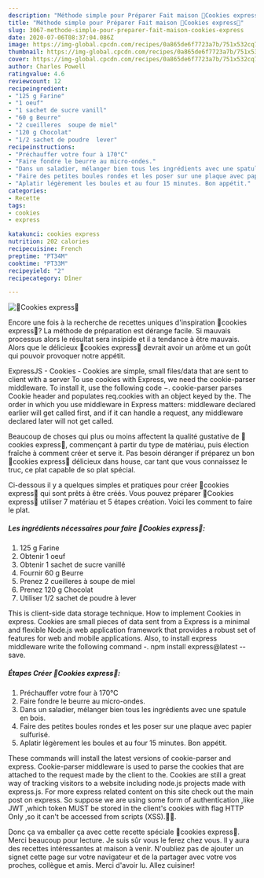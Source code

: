```yaml
---
description: "Méthode simple pour Préparer Fait maison 🍪Cookies express🍪"
title: "Méthode simple pour Préparer Fait maison 🍪Cookies express🍪"
slug: 3067-methode-simple-pour-preparer-fait-maison-cookies-express
date: 2020-07-06T08:37:04.086Z
image: https://img-global.cpcdn.com/recipes/0a865de6f7723a7b/751x532cq70/🍪cookies-express🍪-photo-principale-de-la-recette.jpg
thumbnail: https://img-global.cpcdn.com/recipes/0a865de6f7723a7b/751x532cq70/🍪cookies-express🍪-photo-principale-de-la-recette.jpg
cover: https://img-global.cpcdn.com/recipes/0a865de6f7723a7b/751x532cq70/🍪cookies-express🍪-photo-principale-de-la-recette.jpg
author: Charles Powell
ratingvalue: 4.6
reviewcount: 12
recipeingredient:
- "125 g Farine"
- "1 oeuf"
- "1 sachet de sucre vanill"
- "60 g Beurre"
- "2 cueilleres  soupe de miel"
- "120 g Chocolat"
- "1/2 sachet de poudre  lever"
recipeinstructions:
- "Préchauffer votre four à 170°C"
- "Faire fondre le beurre au micro-ondes."
- "Dans un saladier, mélanger bien tous les ingrédients avec une spatule en bois."
- "Faire des petites boules rondes et les poser sur une plaque avec papier sulfurisé."
- "Aplatir légèrement les boules et au four 15 minutes. Bon appétit."
categories:
- Recette
tags:
- cookies
- express

katakunci: cookies express 
nutrition: 202 calories
recipecuisine: French
preptime: "PT34M"
cooktime: "PT33M"
recipeyield: "2"
recipecategory: Dîner

---
```



![🍪Cookies express🍪](https://img-global.cpcdn.com/recipes/0a865de6f7723a7b/751x532cq70/🍪cookies-express🍪-photo-principale-de-la-recette.jpg)

Encore une fois à la recherche de recettes uniques d'inspiration 🍪cookies express🍪? La méthode de préparation est dérange facile. Si mauvais processus alors le résultat sera insipide et il a tendance à être mauvais. Alors que le délicieux 🍪cookies express🍪 devrait avoir un arôme et un goût qui pouvoir provoquer notre appétit.

ExpressJS - Cookies - Cookies are simple, small files/data that are sent to client with a server To use cookies with Express, we need the cookie-parser middleware. To install it, use the following code −. cookie-parser parses Cookie header and populates req.cookies with an object keyed by the. The order in which you use middleware in Express matters: middleware declared earlier will get called first, and if it can handle a request, any middleware declared later will not get called.

Beaucoup de choses qui plus ou moins affectent la qualité gustative de 🍪cookies express🍪, commençant à partir du type de matériau, puis élection fraîche à comment créer et serve it. Pas besoin déranger if préparez un bon 🍪cookies express🍪 délicieux dans house, car tant que vous connaissez le truc, ce plat capable de so plat spécial.


Ci-dessous il y a quelques simples et pratiques pour créer 🍪cookies express🍪 qui sont prêts à être créés. Vous pouvez préparer 🍪Cookies express🍪 utiliser 7 matériau et 5 étapes création. Voici les comment to faire le plat.

<!--inarticleads1-->

##### Les ingrédients nécessaires pour faire 🍪Cookies express🍪:

1.  125 g Farine
1. Obtenir 1 oeuf
1. Obtenir 1 sachet de sucre vanillé
1. Fournir 60 g Beurre
1. Prenez 2 cueilleres à soupe de miel
1. Prenez 120 g Chocolat
1. Utiliser 1/2 sachet de poudre à lever


This is client-side data storage technique. How to implement Cookies in express. Cookies are small pieces of data sent from a Express is a minimal and flexible Node.js web application framework that provides a robust set of features for web and mobile applications. Also, to install express middleware write the following command -. npm install express@latest --save. 

<!--inarticleads2-->

##### Étapes Créer 🍪Cookies express🍪:

1. Préchauffer votre four à 170°C
1. Faire fondre le beurre au micro-ondes.
1. Dans un saladier, mélanger bien tous les ingrédients avec une spatule en bois.
1. Faire des petites boules rondes et les poser sur une plaque avec papier sulfurisé.
1. Aplatir légèrement les boules et au four 15 minutes. Bon appétit.


These commands will install the latest versions of cookie-parser and express. Cookie-parser middleware is used to parse the cookies that are attached to the request made by the client to the. Cookies are still a great way of tracking visitors to a website including node.js projects made with express.js. For more express related content on this site check out the main post on express. So suppose we are using some form of authentication ,like JWT ,which token MUST be stored in the client&#39;s cookies with flag HTTP Only ,so it can&#39;t be accessed from scripts (XSS).🐱‍💻. 


Donc ça va emballer ça avec cette recette spéciale 🍪cookies express🍪. Merci beaucoup pour lecture. Je suis sûr vous le ferez chez vous. Il y aura des recettes  intéressantes at maison à venir. N'oubliez pas de ajouter un signet cette page sur votre navigateur et de la partager avec votre vos proches, collègue et amis. Merci d'avoir lu. Allez cuisiner!

